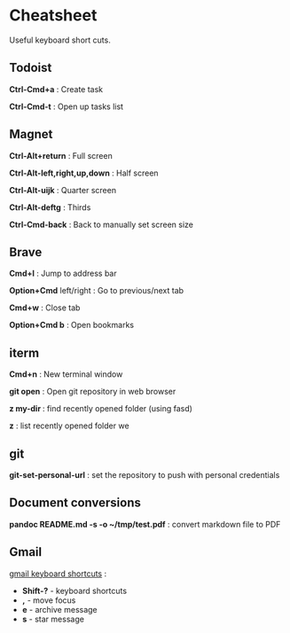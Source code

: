 # Cheatsheet

Useful keyboard short cuts.

## Todoist

**Ctrl-Cmd+a**
: Create task

**Ctrl-Cmd-t**
: Open up tasks list

## Magnet

**Ctrl-Alt+return**
: Full screen

**Ctrl-Alt-left,right,up,down**
: Half screen

**Ctrl-Alt-uijk**
: Quarter screen

**Ctrl-Alt-deftg**
: Thirds

**Ctrl-Cmd-back**
: Back to manually set screen size

## Brave

**Cmd+l**
: Jump to address bar

**Option+Cmd** left/right
: Go to previous/next tab

**Cmd+w**
: Close tab

**Option+Cmd b**
: Open bookmarks

## iterm

**Cmd+n**
: New terminal window

**git open**
: Open git repository in web browser

**z my-dir <tab>**
: find recently opened folder (using fasd)

**z**
: list recently opened folder we

## git

**git-set-personal-url**
: set the repository to push with personal credentials

## Document conversions

**pandoc README.md -s -o ~/tmp/test.pdf**
: convert markdown file to PDF

## Gmail

[gmail keyboard shortcuts](https://support.google.com/mail/answer/6594) :

- **Shift-?** - keyboard shortcuts
- **,** - move focus
- **e** - archive message
- **s** - star message

